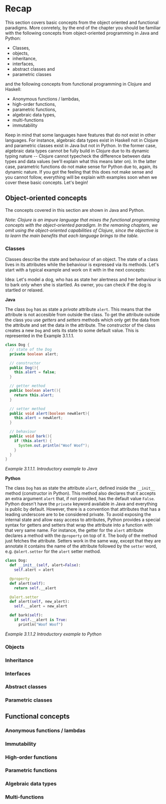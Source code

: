 # Recap

This section covers basic concepts from the object oriented and functional
paradigms. More conretely, by the end of the chapter you should be familiar with
the following concepts from object-oriented programming in Java and Python:

- Classes,
- objects,
- inheritance,
- interfaces,
- abstract classes and
- parametric classes

and the following concepts from functional programming in Clojure and Haskell:

- Anonymous functions / lambdas,
- high-order functions,
- parametric functions,
- algebraic data types,
- multi-functions
- immutability

Keep in mind that some languages have features that do not exist in other languages.
For instance, algebraic data types exist in Haskell not in Clojure and
parametric classes exist in Java but not in Python. In the former case,
algebraic data types cannot be fully build in Clojure due to its dynamic typing
nature -- Clojure cannot typecheck the difference between data types and data values
(we'll explain what this means later on). In the latter case, parametric functions
do not make sense for Python due to, again, its dynamic nature. If you got the
feeling that this does not make sense and you cannot follow, everything will be
explain with examples soon when we cover these basic concepts.
Let's begin!

## Object-oriented concepts

The concepts covered in this section are shown in Java and Python.

*Note: Clojure is an impure language that mixes the functional programming
concepts with the object-oriented paradigm. In the remaning chapters,
we omit using the object-oriented capabilities of Clojure, since the objective
is to learn the main benefits that each language brings to the table.*

### Classes

Classes describe the state and behaviour of an object. The state of a class
lives in its attributes while the behaviour is expressed via its methods.
Let's start with a typical example and work on it with in the next concepts:

Idea:
Let's model a dog, who has as state her alertness and her behaviour is to bark
only when she is startled. As owner, you can check if the dog is startled or relaxed.

**Java**

The class `Dog` has as state a *private* attribute `alert`. This means that
the attribute is not accesible from outside the class. To get the attribute
outside the class you use *getters* and *setters* methods which only get the
data from the attribute and set the data in the attribute. The constructor
of the class creates a new `Dog` and sets its state to some default value.
This is represented in the Example 3.1.1.1.

```java
class Dog {
  // state of the Dog
  private boolean alert;

  // constructor
  public Dog(){
    this.alert = false;
  }

  // getter method
  public boolean alert(){
    return this.alert;
  }

  // setter method
  public void alert(boolean newAlert){
    this.alert = newAlert;
  }

  // behaviour
  public void bark(){
    if (this.alert) {
      System.out.println("Woof Woof");
    }
  }
}
```

*Example 3.1.1.1. Introductory example to Java*

**Python**

The class `Dog` has as state the attribute `alert`, defined inside the `__init__`
method (constructor in Python). This method also declares that it accepts
an extra argument `alert` that, if not provided, has the default value `False`.
Python doesn't have the `private` keyword available in Java and everything is
public by default. However, there is a convention that attributes that has a leading
underscore are to be considered private.
To avoid exposing the internal state and allow easy access to attributes,
Python provides a special syntax for
getters and setters that wrap the attribute into a function with that very
same name. For instance, the getter for the `alert` attribute declares
a method with the `@property` on top of it. The body of the method just
fetches the attribute. Setters work in the same way, except that they
are annotate it contains the name of the attribute followed by the `setter`
word, e.g. `@alert.setter` for the `alert` setter method.

```python
class Dog:
  def __init__(self, alert=False):
    self.alert = alert

  @property
  def alert(self):
    return self.__alert

  @alert.setter
  def alert(self, new_alert):
    self.__alert = new_alert

  def bark(self):
    if self.__alert is True:
      println("Woof Woof")
```

*Example 3.1.1.2 Introductory example to Python*

### Objects

### Inheritance

### Interfaces

### Abstract classes

### Parametric classes


## Functional concepts

### Anonymous functions / lambdas

### Immutability

### High-order functions

### Parametric functions

### Algebraic data types

### Multi-functions
